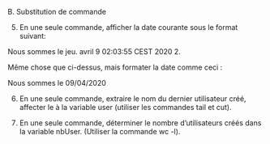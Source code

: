 B.	Substitution de commande


5.	En une seule commande, afficher la date courante sous le format suivant:

Nous sommes le jeu. avril 9 02:03:55 CEST 2020 2.


Même chose que ci-dessus, mais formater la date comme ceci :

Nous sommes le 09/04/2020 


6.	En une seule commande, extraire le nom du dernier utilisateur créé, affecter le à la variable user (utiliser les commandes tail et cut).


7.	En une seule commande, déterminer le nombre d’utilisateurs créés dans la variable nbUser. (Utiliser la commande wc -l).
